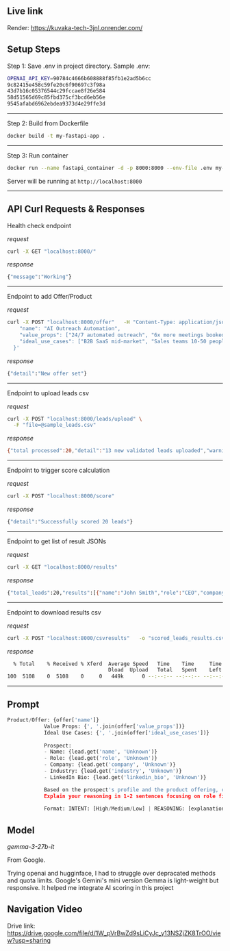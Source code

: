 ## Live link

Render: https://kuvaka-tech-3jnl.onrender.com/

## Setup Steps

Step 1: Save .env in project directory.
Sample .env:
```bash
OPENAI_API_KEY=90784c4666b608888f85fb1e2ad5b6cc
9c82415e458c59fe20c6f90697c3f98a
43d7b16c05376544c29fccae8f26e584
58d51565d69c85fbd375cf3bcd6eb56e
9545afabd6962ebdea9373d4e29ffe3d
```

---

Step 2: Build from Dockerfile
```bash
docker build -t my-fastapi-app .
```

---

Step 3: Run container
```bash
docker run --name fastapi_container -d -p 8000:8000 --env-file .env my-fastapi-app
```

Server will be running at `http://localhost:8000`

---

## API Curl Requests & Responses

Health check endpoint

_request_
```bash
curl -X GET "localhost:8000/"
```

_response_
```bash
{"message":"Working"}
```

---

Endpoint to add Offer/Product

_request_
```bash
curl -X POST "localhost:8000/offer"   -H "Content-Type: application/json"   -d '{
    "name": "AI Outreach Automation",
    "value_props": ["24/7 automated outreach", "6x more meetings booked", "Personalized messaging at scale"],
    "ideal_use_cases": ["B2B SaaS mid-market", "Sales teams 10-50 people", "Companies doing $1M-10M ARR"]
  }'
```

_response_
```bash
{"detail":"New offer set"}
```

---

Endpoint to upload leads csv

_request_
```bash
curl -X POST "localhost:8000/leads/upload" \
  -F "file=@sample_leads.csv"
```

_response_
```bash
{"total processed":20,"detail":"13 new validated leads uploaded","warnings":"7 row(s) have missing/invalid data"}
```

---

Endpoint to trigger score calculation

_request_
```bash
curl -X POST "localhost:8000/score"
```

_response_
```bash
{"detail":"Successfully scored 20 leads"}
```

---

Endpoint to get list of result JSONs

_request_
```bash
curl -X GET "localhost:8000/results"
```

_response_
```bash
{"total_leads":20,"results":[{"name":"John Smith","role":"CEO","company":"TechFlow Inc","industry":"Software","intent":"High","score":75,"reasoning":"Rules: Decision maker role detected (+20) | Exact ICP match (+20) | Complete profile (+10) | AI: AI analysis unavailable; You exceeded your current quota ;Using default Medium intent and 25 score","data_completeness":"Complete"}, ... ]}
```

---

Endpoint to download results csv

_request_
```bash
curl -X POST "localhost:8000/csvresults"   -o "scored_leads_results.csv"
```

_response_
```bash
  % Total    % Received % Xferd  Average Speed   Time    Time     Time  Current
                                 Dload  Upload   Total   Spent    Left  Speed
100  5108    0  5108    0     0   449k      0 --:--:-- --:--:-- --:--:--  498k
```

---

## Prompt

```Python
Product/Offer: {offer['name']}
            Value Props: {', '.join(offer['value_props'])}
            Ideal Use Cases: {', '.join(offer['ideal_use_cases'])}
            
            Prospect:
            - Name: {lead.get('name', 'Unknown')}
            - Role: {lead.get('role', 'Unknown')}
            - Company: {lead.get('company', 'Unknown')}
            - Industry: {lead.get('industry', 'Unknown')}
            - LinkedIn Bio: {lead.get('linkedin_bio', 'Unknown')}

            Based on the prospect's profile and the product offering, classify their buying intent as High, Medium, or Low.
            Explain your reasoning in 1-2 sentences focusing on role fit, industry alignment, and potential need.
            
            Format: INTENT: [High/Medium/Low] | REASONING: [explanation]
```

## Model

_gemma-3-27b-it_

From Google.

Trying openai and hugginface, I had to struggle over depracated methods and quota limits. Google's Gemini's mini version Gemma is light-weight but responsive. It helped me integrate AI scoring in this project

## Navigation Video

Drive link: https://drive.google.com/file/d/1W_pVrBwZd9sLiCyJc_y13NSZjZK8TrOO/view?usp=sharing